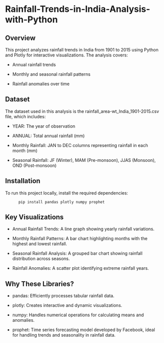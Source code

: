 # Rainfall-Trends-in-India-Analysis-with-Python

## Overview
This project analyzes rainfall trends in India from 1901 to 2015 using Python and Plotly for interactive visualizations. The analysis covers:

* Annual rainfall trends

* Monthly and seasonal rainfall patterns

* Rainfall anomalies over time

## Dataset

The dataset used in this analysis is the rainfall_area-wt_India_1901-2015.csv file, which includes:

* YEAR: The year of observation

* ANNUAL: Total annual rainfall (mm)

* Monthly Rainfall: JAN to DEC columns representing rainfall in each month (mm)

* Seasonal Rainfall: JF (Winter), MAM (Pre-monsoon), JJAS (Monsoon), OND (Post-monsoon)

## Installation

To run this project locally, install the required dependencies:
          
          pip install pandas plotly numpy prophet

## Key Visualizations

* Annual Rainfall Trends: A line graph showing yearly rainfall variations.

* Monthly Rainfall Patterns: A bar chart highlighting months with the highest and lowest rainfall.

* Seasonal Rainfall Analysis: A grouped bar chart showing rainfall distribution across seasons.

* Rainfall Anomalies: A scatter plot identifying extreme rainfall years.


## Why These Libraries?

* pandas: Efficiently processes tabular rainfall data.

* plotly: Creates interactive and dynamic visualizations.

* numpy: Handles numerical operations for calculating means and anomalies.

* prophet: Time series forecasting model developed by Facebook, ideal for handling trends and seasonality in rainfall data.











